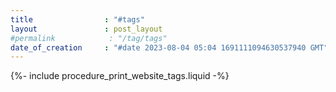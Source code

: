 ```yaml
---
title                : "#tags"
layout               : post_layout
#permalink            : "/tag/tags"
date_of_creation     : "#date 2023-08-04 05:04 1691111094630537940 GMT"
---
```


{%- include procedure_print_website_tags.liquid -%}
